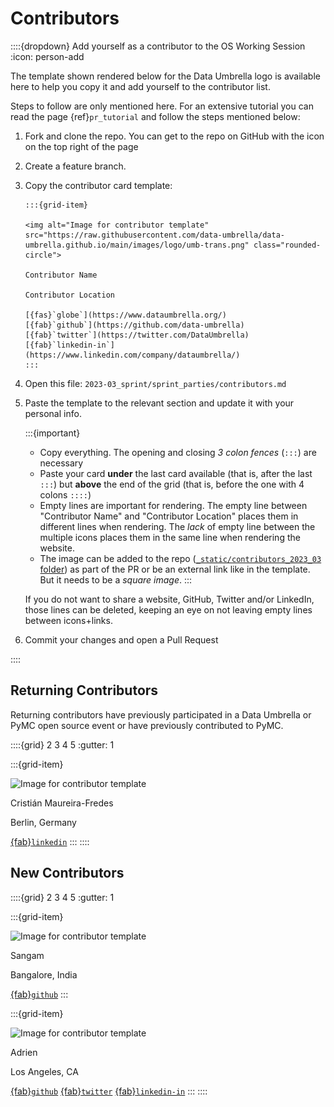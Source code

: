 # Contributors

::::{dropdown} Add yourself as a contributor to the OS Working Session
:icon: person-add

The template shown rendered below for the Data Umbrella logo is available here
to help you copy it and add yourself to the contributor list.

Steps to follow are only mentioned here. For an extensive tutorial you can
read the page {ref}`pr_tutorial` and follow the steps mentioned below:

1. Fork and clone the repo. You can get to the repo on GitHub with the icon on the top right of the page
1. Create a feature branch.
1. Copy the contributor card template:

    ```
    :::{grid-item}

    <img alt="Image for contributor template" src="https://raw.githubusercontent.com/data-umbrella/data-umbrella.github.io/main/images/logo/umb-trans.png" class="rounded-circle">

    Contributor Name

    Contributor Location

    [{fas}`globe`](https://www.dataumbrella.org/)
    [{fab}`github`](https://github.com/data-umbrella)
    [{fab}`twitter`](https://twitter.com/DataUmbrella)
    [{fab}`linkedin-in`](https://www.linkedin.com/company/dataumbrella/)
    :::
    ```

1. Open this file: `2023-03_sprint/sprint_parties/contributors.md`
1. Paste the template to the relevant section and update it with your personal info.

    :::{important}
    * Copy everything. The opening and closing _3 colon fences_ (`:::`) are necessary
    * Paste your card **under** the last card available (that is, after the last `:::`)
      but **above** the end of the grid (that is, before the one with 4 colons `::::`)
    * Empty lines are important for rendering. The empty line between "Contributor Name"
      and "Contributor Location" places them in different lines when rendering.
      The _lack_ of empty line between the multiple icons places them in the same
      line when rendering the website.
    * The image can be added to the repo ([`_static/contributors_2023_03` folder](https://github.com/pymc-devs/pymc-data-umbrella/tree/main/_static/contributors_2023_03))
      as part of the PR or be an external link like in the template.
      But it needs to be a _square image_.
    :::

    If you do not want to share a website, GitHub, Twitter and/or LinkedIn,
    those lines can be deleted, keeping an eye on not leaving empty lines between icons+links.

1. Commit your changes and open a Pull Request

::::

## Returning Contributors
Returning contributors have previously participated in a Data Umbrella or PyMC open source event or have previously contributed to PyMC.

::::{grid} 2 3 4 5
:gutter: 1

:::{grid-item}

<img alt="Image for contributor template" src="../../_static/contributors_2023_03/cf2.jpg" class="rounded-circle">

Cristián Maureira-Fredes

Berlin, Germany

[{fab}`linkedin`](https://www.linkedin.com/in/cmaureir)
:::
::::

## New Contributors

::::{grid} 2 3 4 5
:gutter: 1

:::{grid-item}

<img alt="Image for contributor template" src="../../_static/contributors/blank_person.jpg" class="rounded-circle">

Sangam

Bangalore, India

[{fab}`github`](https://github.com/SangamSwadiK)
:::

:::{grid-item}

<img alt="Image for contributor template" src="../../_static/contributors_2023_03/adrien_square.png" class="rounded-circle">

Adrien

Los Angeles, CA

[{fab}`github`](https://github.com/alporter08)
[{fab}`twitter`](https://twitter.com/alporter08)
[{fab}`linkedin-in`](https://www.linkedin.com/in/adrien-porter/)
:::
::::
